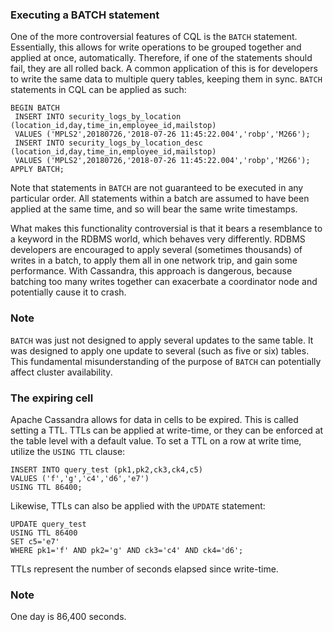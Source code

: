 
 

### Executing a BATCH statement

One of the more controversial features of CQL is the `BATCH`
statement. Essentially, this allows for write operations to be grouped
together and applied at once, automatically. Therefore, if one of the
statements should fail, they are all rolled back. A common application
of this is for developers to write the same data to multiple query
tables, keeping them in sync. `BATCH` statements in CQL can be
applied as such:

```
BEGIN BATCH
 INSERT INTO security_logs_by_location (location_id,day,time_in,employee_id,mailstop)
 VALUES ('MPLS2',20180726,'2018-07-26 11:45:22.004','robp','M266');
 INSERT INTO security_logs_by_location_desc (location_id,day,time_in,employee_id,mailstop)
 VALUES ('MPLS2',20180726,'2018-07-26 11:45:22.004','robp','M266');
APPLY BATCH;
```

Note that statements in `BATCH` are not guaranteed to be
executed in any particular order. All statements within a batch are
assumed to have been applied at the same time, and so will bear the same
write timestamps.

What makes this functionality controversial is that it bears a
resemblance to a keyword in the RDBMS world, which behaves very
differently. RDBMS developers are encouraged to apply several (sometimes
thousands) of writes in a batch, to apply them all in one network trip,
and gain some performance. With Cassandra, this approach is dangerous,
because batching too many writes together can exacerbate a coordinator
node and potentially cause it to crash.

### Note

`BATCH` was just not designed to apply several updates to the
same table. It was designed to apply one update to several (such as five
or six) tables. This fundamental misunderstanding of the purpose
of `BATCH` can potentially affect cluster availability.

### The expiring cell

Apache Cassandra allows for data in cells to be expired. This is called
setting a TTL. TTLs can be applied at write-time, or they can be
enforced at the table level with a default value. To set a TTL on a row
at write time, utilize the `USING TTL` clause:

```
INSERT INTO query_test (pk1,pk2,ck3,ck4,c5)
VALUES ('f','g','c4','d6','e7')
USING TTL 86400;
```

 

Likewise, TTLs can also be applied with the `UPDATE`
statement:

```
UPDATE query_test
USING TTL 86400
SET c5='e7'
WHERE pk1='f' AND pk2='g' AND ck3='c4' AND ck4='d6';
```

TTLs represent the number of seconds elapsed since write-time.

### Note

One day is 86,400 seconds.
